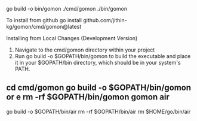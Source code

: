 go build -o bin/gomon ./cmd/gomon
./bin/gomon


To install from github
go install github.com/jithin-kg/gomon/cmd/gomon@latest

Installing from Local Changes (Development Version)
1) Navigate to the cmd/gomon directory within your project
2) Run go build -o $GOPATH/bin/gomon to build the executable and place it in your $GOPATH/bin directory, which should be in your system's PATH.

cd cmd/gomon
go build -o $GOPATH/bin/gomon
or
e
rm -rf $GOPATH/bin/gomon
gomon
air
--
go build -o $GOPATH/bin/air
rm -rf $GOPATH/bin/air
rm $HOME/go/bin/air